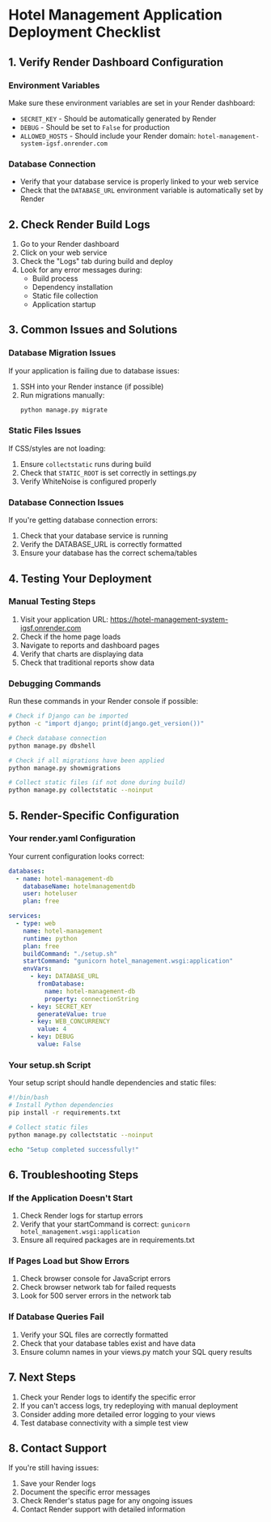 # Hotel Management Application Deployment Checklist

## 1. Verify Render Dashboard Configuration

### Environment Variables
Make sure these environment variables are set in your Render dashboard:
- `SECRET_KEY` - Should be automatically generated by Render
- `DEBUG` - Should be set to `False` for production
- `ALLOWED_HOSTS` - Should include your Render domain: `hotel-management-system-igsf.onrender.com`

### Database Connection
- Verify that your database service is properly linked to your web service
- Check that the `DATABASE_URL` environment variable is automatically set by Render

## 2. Check Render Build Logs

1. Go to your Render dashboard
2. Click on your web service
3. Check the "Logs" tab during build and deploy
4. Look for any error messages during:
   - Build process
   - Dependency installation
   - Static file collection
   - Application startup

## 3. Common Issues and Solutions

### Database Migration Issues
If your application is failing due to database issues:
1. SSH into your Render instance (if possible)
2. Run migrations manually:
   ```bash
   python manage.py migrate
   ```

### Static Files Issues
If CSS/styles are not loading:
1. Ensure `collectstatic` runs during build
2. Check that `STATIC_ROOT` is set correctly in settings.py
3. Verify WhiteNoise is configured properly

### Database Connection Issues
If you're getting database connection errors:
1. Check that your database service is running
2. Verify the DATABASE_URL is correctly formatted
3. Ensure your database has the correct schema/tables

## 4. Testing Your Deployment

### Manual Testing Steps
1. Visit your application URL: https://hotel-management-system-igsf.onrender.com
2. Check if the home page loads
3. Navigate to reports and dashboard pages
4. Verify that charts are displaying data
5. Check that traditional reports show data

### Debugging Commands
Run these commands in your Render console if possible:
```bash
# Check if Django can be imported
python -c "import django; print(django.get_version())"

# Check database connection
python manage.py dbshell

# Check if all migrations have been applied
python manage.py showmigrations

# Collect static files (if not done during build)
python manage.py collectstatic --noinput
```

## 5. Render-Specific Configuration

### Your render.yaml Configuration
Your current configuration looks correct:
```yaml
databases:
  - name: hotel-management-db
    databaseName: hotelmanagementdb
    user: hoteluser
    plan: free

services:
  - type: web
    name: hotel-management
    runtime: python
    plan: free
    buildCommand: "./setup.sh"
    startCommand: "gunicorn hotel_management.wsgi:application"
    envVars:
      - key: DATABASE_URL
        fromDatabase:
          name: hotel-management-db
          property: connectionString
      - key: SECRET_KEY
        generateValue: true
      - key: WEB_CONCURRENCY
        value: 4
      - key: DEBUG
        value: False
```

### Your setup.sh Script
Your setup script should handle dependencies and static files:
```bash
#!/bin/bash
# Install Python dependencies
pip install -r requirements.txt

# Collect static files
python manage.py collectstatic --noinput

echo "Setup completed successfully!"
```

## 6. Troubleshooting Steps

### If the Application Doesn't Start
1. Check Render logs for startup errors
2. Verify that your startCommand is correct: `gunicorn hotel_management.wsgi:application`
3. Ensure all required packages are in requirements.txt

### If Pages Load but Show Errors
1. Check browser console for JavaScript errors
2. Check browser network tab for failed requests
3. Look for 500 server errors in the network tab

### If Database Queries Fail
1. Verify your SQL files are correctly formatted
2. Check that your database tables exist and have data
3. Ensure column names in your views.py match your SQL query results

## 7. Next Steps

1. Check your Render logs to identify the specific error
2. If you can't access logs, try redeploying with manual deployment
3. Consider adding more detailed error logging to your views
4. Test database connectivity with a simple test view

## 8. Contact Support

If you're still having issues:
1. Save your Render logs
2. Document the specific error messages
3. Check Render's status page for any ongoing issues
4. Contact Render support with detailed information